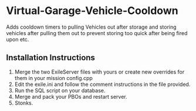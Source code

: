 # Virtual-Garage-Vehicle-Cooldown
Adds cooldown timers to pulling Vehicles out after storage and storing vehicles after pulling them out to prevent storing too quick after being fired upon etc.

## Installation Instructions
1. Merge the two ExileServer files with yours or create new overrides for them in your mission config.cpp
2. Edit the exile.ini and follow the comment instructions in the file provided.
3. Run the SQL script on your database.
4. Merge and pack your PBOs and restart server.
5. Stonks.
